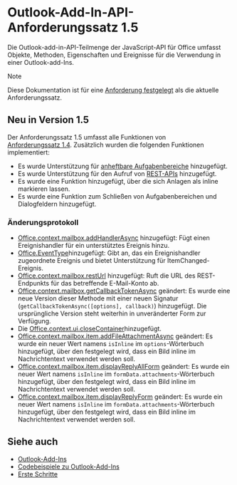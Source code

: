 # <a name="outlook-add-in-api-requirement-set-15"></a>Outlook-Add-In-API-Anforderungssatz 1.5

Die Outlook-add-in-API-Teilmenge der JavaScript-API für Office umfasst Objekte, Methoden, Eigenschaften und Ereignisse für die Verwendung in einer Outlook-add-Ins.

> [!NOTE]
> Diese Dokumentation ist für eine [Anforderung festgelegt](/javascript/office/requirement-sets/outlook-api-requirement-sets) als die aktuelle Anforderungssatz.

## <a name="whats-new-in-15"></a>Neu in Version 1.5

Der Anforderungssatz 1.5 umfasst alle Funktionen von [Anforderungssatz 1.4](../requirement-set-1.4/outlook-requirement-set-1.4.md). Zusätzlich wurden die folgenden Funktionen implementiert:

- Es wurde Unterstützung für [anheftbare Aufgabenbereiche](https://docs.microsoft.com/outlook/add-ins/pinnable-taskpane) hinzugefügt.
- Es wurde Unterstützung für den Aufruf von [REST-APIs](https://docs.microsoft.com/outlook/add-ins/use-rest-api) hinzugefügt.
- Es wurde eine Funktion hinzugefügt, über die sich Anlagen als inline markieren lassen.
- Es wurde eine Funktion zum Schließen von Aufgabenbereichen und Dialogfeldern hinzugefügt.

### <a name="change-log"></a>Änderungsprotokoll

- [Office.context.mailbox.addHandlerAsync](office.context.mailbox.md#addhandlerasynceventtype-handler-options-callback) hinzugefügt: Fügt einen Ereignishandler für ein unterstütztes Ereignis hinzu.
- [Office.EventType](office.md#eventtype-string)hinzugefügt: Gibt an, das ein Ereignishandler zugeordnete Ereignis und bietet Unterstützung für ItemChanged-Ereignis.
- [Office.context.mailbox.restUrl](office.context.mailbox.md#resturl-string) hinzugefügt: Ruft die URL des REST-Endpunkts für das betreffende E-Mail-Konto ab.
- [Office.context.mailbox.getCallbackTokenAsync](office.context.mailbox.md#getcallbacktokenasyncoptions-callback) geändert: Es wurde eine neue Version dieser Methode mit einer neuen Signatur (`getCallbackTokenAsync([options], callback)`) hinzugefügt. Die ursprüngliche Version steht weiterhin in unveränderter Form zur Verfügung.
- Die [Office.context.ui.closeContainer](/javascript/api/office/office.ui#closecontainer--)hinzugefügt.
- [Office.context.mailbox.item.addFileAttachmentAsync](office.context.mailbox.item.md#addfileattachmentasyncuri-attachmentname-options-callback) geändert: Es wurde ein neuer Wert namens `isInline` im `options`-Wörterbuch hinzugefügt, über den festgelegt wird, dass ein Bild inline im Nachrichtentext verwendet werden soll.
- [Office.context.mailbox.item.displayReplyAllForm](office.context.mailbox.item.md#displayreplyallformformdata) geändert: Es wurde ein neuer Wert namens `isInline` im `formData.attachments`-Wörterbuch hinzugefügt, über den festgelegt wird, dass ein Bild inline im Nachrichtentext verwendet werden soll.
- [Office.context.mailbox.item.displayReplyForm](office.context.mailbox.item.md#displayreplyformformdata) geändert: Es wurde ein neuer Wert namens `isInline` im `formData.attachments`-Wörterbuch hinzugefügt, über den festgelegt wird, dass ein Bild inline im Nachrichtentext verwendet werden soll.

## <a name="see-also"></a>Siehe auch

- [Outlook-Add-Ins](https://docs.microsoft.com/outlook/add-ins/)
- [Codebeispiele zu Outlook-Add-Ins](https://developer.microsoft.com/outlook/gallery/?filterBy=Outlook,Samples,Add-ins)
- [Erste Schritte](https://docs.microsoft.com/outlook/add-ins/quick-start)